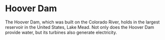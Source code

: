 # Hoover Dam

The Hoover Dam, which was built on the Colorado River, holds in the largest
reservoir in the United States, Lake Mead. Not only does the Hoover Dam provide
water, but its turbines also generate electricity.
